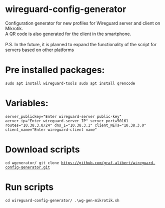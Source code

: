 # wireguard-config-generator
Configuration generator for new profiles for Wireguard server and client on Mikrotik.<br>
A QR code is also generated for the client in the smartphone.<br>
<br>
P.S. In the future, it is planned to expand the functionality of the script for servers based on other platforms
# Pre installed packages:
<code>sudo apt install wireguard-tools
sudo apt install qrencode
</code>

# Variables:
<code>server_publickey="Enter wireguard-server public-key"
aerver_ip="Enter wireguard-server IP"
server_port=50161
routes="10.38.3.0/24"
dns_1="10.38.3.1"
client_NETs="10.38.3.0"
client_name="Enter wireguard-client name"
</code>

# Download scripts
<code>cd wgenerator/
git clone https://github.com/graf-alibert/wireguard-config-generator.git
</code>

# Run scripts
<code>cd wireguard-config-generator/
.\wg-gen-mikrotik.sh
</code>
